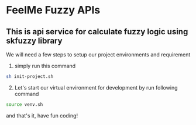 # FeelMe Fuzzy APIs

## This is api service for calculate fuzzy logic using skfuzzy library

We will need a few steps to setup our project environments and requirement

1. simply run this command

```bash
sh init-project.sh
```

2. Let's start our virtual environment for development by run following command

```bash
source venv.sh
```

and that's it, have fun coding!
